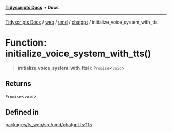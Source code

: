 [**Tidyscripts Docs**](../../../../../../../README.md) • **Docs**

***

[Tidyscripts Docs](../../../../../../../globals.md) / [web](../../../../../README.md) / [umd](../../../README.md) / [chatgpt](../README.md) / initialize\_voice\_system\_with\_tts

# Function: initialize\_voice\_system\_with\_tts()

> **initialize\_voice\_system\_with\_tts**(): `Promise`\<`void`\>

## Returns

`Promise`\<`void`\>

## Defined in

[packages/ts\_web/src/umd/chatgpt.ts:115](https://github.com/sheunaluko/tidyscripts/blob/master/packages/ts_web/src/umd/chatgpt.ts#L115)

